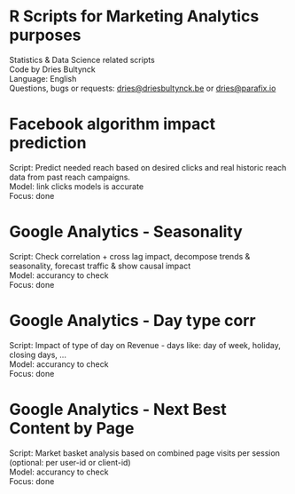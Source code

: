 # R Scripts for Marketing Analytics purposes
Statistics & Data Science related scripts
<br>Code by Dries Bultynck
<br>Language: English
<br>Questions, bugs or requests: dries@driesbultynck.be or dries@parafix.io

# Facebook algorithm impact prediction
Script: Predict needed reach based on desired clicks and real historic reach data from past reach campaigns.
<br>Model: link clicks models is accurate
<br>Focus: done

# Google Analytics - Seasonality
Script: Check correlation + cross lag impact, decompose trends & seasonality, forecast traffic & show causal impact
<br>Model: accurancy to check
<br>Focus: done

# Google Analytics - Day type corr
Script: Impact of type of day on Revenue - days like: day of week, holiday, closing days, ...
<br>Model: accurancy to check
<br>Focus: done

# Google Analytics - Next Best Content by Page
Script: Market basket analysis based on combined page visits per session (optional: per user-id or client-id)
<br>Model: accurancy to check
<br>Focus: done

